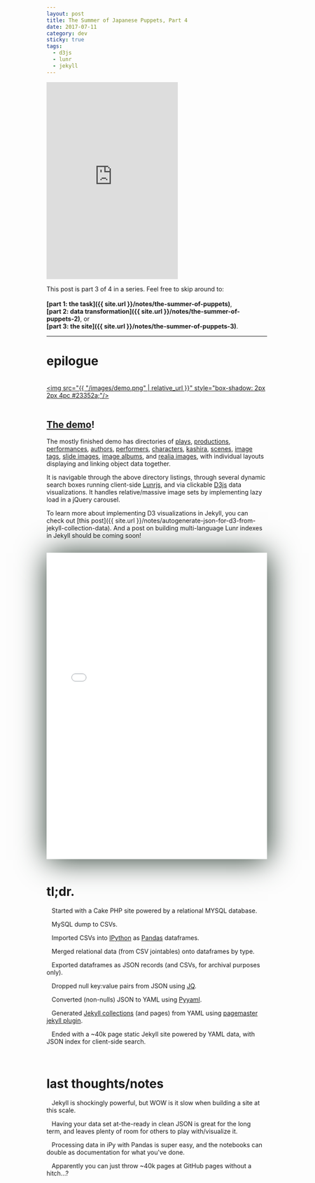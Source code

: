 ```yaml
---
layout: post
title: The Summer of Japanese Puppets, Part 4
date: 2017-07-11
category: dev
sticky: true
tags:
  - d3js
  - lunr
  - jekyll
---
```


<iframe height="450px" src="https://www.youtube.com/embed/ZaI8fN4176k" frameborder="0" allowfullscreen></iframe>

This post is part 3 of 4 in a series. Feel free to skip around to:<br><br>__[part 1: the task]({{ site.url }}/notes/the-summer-of-puppets)__,<br>__[part 2: data transformation]({{ site.url }}/notes/the-summer-of-puppets-2)__, or <br>__[part 3: the site]({{ site.url }}/notes/the-summer-of-puppets-3)__.

<hr/>

# epilogue

<br><a href="https://mnyrop.github.io/bunraku-demo"><img src="{{ "/images/demo.png" | relative_url }}" style="box-shadow: 2px 2px 4pc #23352a;"/></a><br><br>

## [The demo](https://mnyrop.github.io/bunraku-demo)!

The mostly finished demo has directories of
[plays](https://mnyrop.github.io/bunraku-demo/plays),
[productions](https://mnyrop.github.io/bunraku-demo/productions),
[performances](https://mnyrop.github.io/bunraku-demo/performances),
[authors](https://mnyrop.github.io/bunraku-demo/authors),
[performers](https://mnyrop.github.io/bunraku-demo/performers),
[characters](https://mnyrop.github.io/bunraku-demo/characters),
[kashira](https://mnyrop.github.io/bunraku-demo/kashira),
[scenes](https://mnyrop.github.io/bunraku-demo/performances/scenes/2671),
[image tags](https://mnyrop.github.io/bunraku-demo/tags),
[slide images](https://mnyrop.github.io/bunraku-demo/slides),
[image albums](https://mnyrop.github.io/bunraku-demo/albums), and
[realia images](https://mnyrop.github.io/bunraku-demo/realia),
with individual layouts displaying and linking object data together.

It is navigable through the above directory listings, through several dynamic search boxes running client-side [Lunrjs](https://lunrjs.com/), and via clickable [D3js](https://d3js.org/) data visualizations. It handles relative/massive image sets by implementing lazy load in a jQuery carousel.

To learn more about implementing D3 visualizations in Jekyll, you can check out [this post]({{ site.url }}/notes/autogenerate-json-for-d3-from-jekyll-collection-data). And a post on building multi-language Lunr indexes in Jekyll should be coming soon!

<br>
<iframe width="100%" height="700" src="//jsfiddle.net/marii_/zkdzy0qq/2/embedded/result,js/" allowfullscreen="allowfullscreen" frameborder="0" style="box-shadow: 2px 2px 4pc #23352a;"></iframe>
<br><br>

# tl;dr.

<i class="fa fa-chevron-circle-right" aria-hidden="true"></i>&nbsp;&nbsp;
Started with a Cake PHP site powered by a relational MYSQL database.

<i class="fa fa-chevron-circle-right" aria-hidden="true"></i>&nbsp;&nbsp;
MySQL dump to CSVs.

<i class="fa fa-chevron-circle-right" aria-hidden="true"></i>&nbsp;&nbsp;
Imported CSVs into [IPython](https://ipython.org/) as [Pandas](http://pandas.pydata.org/) dataframes.

<i class="fa fa-chevron-circle-right" aria-hidden="true"></i>&nbsp;&nbsp;
Merged relational data (from CSV jointables) onto dataframes by type.

<i class="fa fa-chevron-circle-right" aria-hidden="true"></i>&nbsp;&nbsp;
Exported dataframes as JSON records (and CSVs, for archival purposes only).

<i class="fa fa-chevron-circle-right" aria-hidden="true"></i>&nbsp;&nbsp;
Dropped null key:value pairs from JSON using [JQ](https://stedolan.github.io/jq/).

<i class="fa fa-chevron-circle-right" aria-hidden="true"></i>&nbsp;&nbsp;
Converted (non-nulls) JSON to YAML using [Pyyaml](http://pyyaml.org/).

<i class="fa fa-chevron-circle-right" aria-hidden="true"></i>&nbsp;&nbsp;
Generated [Jekyll collections](https://jekyllrb.com/docs/collections/) (and pages) from YAML using [pagemaster jekyll plugin](https://github.com/mnyrop/pagemaster).

<i class="fa fa-chevron-circle-right" aria-hidden="true"></i>&nbsp;&nbsp;
Ended with a ~40k page static Jekyll site powered by YAML data, with JSON index for client-side search.


<br>

# last thoughts/notes

<i class="fa fa-hand-o-right" aria-hidden="true"></i>&nbsp;&nbsp;
Jekyll is shockingly powerful, but WOW is it slow when building a site at this scale.


<i class="fa fa-hand-o-right" aria-hidden="true"></i>&nbsp;&nbsp;
Having your data set at-the-ready in clean JSON is great for the long term, and leaves plenty of room for others to play with/visualize it.

<i class="fa fa-hand-o-right" aria-hidden="true"></i>&nbsp;&nbsp;
Processing data in iPy with Pandas is super easy, and the notebooks can double as documentation for what you've done.

<i class="fa fa-hand-o-right" aria-hidden="true"></i>&nbsp;&nbsp;
Apparently you can just throw ~40k pages at GitHub pages without a hitch...?


<br><br>
